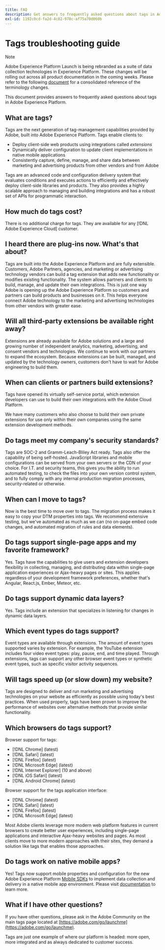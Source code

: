 ```yaml
---
title: FAQ
description: Get answers to frequently asked questions about tags in Adobe Experience Platform.
exl-id: 1192c0cd-fa2d-4c82-978c-af75a70d060b
---
```

# Tags troubleshooting guide

>[!NOTE]
>
>Adobe Experience Platform Launch is being rebranded as a suite of data collection technologies in Experience Platform. These changes will be rolling out across all product documentation in the coming weeks. Please refer to the following [document](./launch-term-updates.md) for a consolidated reference of the terminology changes.

This document provides answers to frequently asked questions about tags in Adobe Experience Platform.

## What are tags?

Tags are the next generation of tag-management capabilities provided by Adobe, built into Adobe Experience Platform. Tags enable clients to:

- Deploy client-side web products using integrations called *extensions*
- Dynamically deliver configuration to update client implementations in native mobile applications
- Consistently capture, define, manage, and share data between marketing and advertising products from other vendors and from Adobe

Tags are an advanced code and configuration delivery system that evaluates conditions and executes actions to efficiently and effectively deploy client-side libraries and products. They also provides a highly scalable approach to managing and building integrations and has a robust set of APIs for programmatic interaction.

## How much do tags cost?

There is no additional charge for tags. They are available for any [!DNL Adobe Experience Cloud] customer.

## I heard there are plug-ins now. What's that about?

Tags are built into the Adobe Experience Platform and are fully extensible. Customers, Adobe Partners, agencies, and marketing or advertising technology vendors can build a tag extension that adds new functionality or modifies existing functionality. The system allows partners and clients to build, manage, and update their own integrations. This is just one way Adobe is opening up the Adobe Experience Platform so customers and partners can build products and businesses on it. This helps everyone connect Adobe technology to the marketing and advertising technologies from other vendors with greater ease.

## Will all third-party extensions be available right away?

Extensions are already available for Adobe solutions and a large and growing number of independent analytics, marketing, advertising, and consent vendors and technologies. We continue to work with our partners to expand the ecosystem. Because extensions can be built, managed, and updated by the technology owners, customers don't have to wait for Adobe engineering to build them.

## When can clients or partners build extensions?

Tags have opened its virtually self-service portal, which extension developers can use to build their own integrations with the Adobe Cloud Platform.

We have many customers who also choose to build their own private extensions for use only within their own companies using the same extension development methods.

## Do tags meet my company's security standards?

Tags are SOC-2 and Gramm-Leach-Bliley Act ready. Tags also offer the capability of being self-hosted. JavaScript libraries and mobile configurations can be served from your own servers or the CDN of your choice. For I.T. and security teams, this gives you the ability to run automated testing, to check the files into your own version control system, and to fully comply with any internal production migration processes, security-related or otherwise.

## When can I move to tags?

Now is the best time to move over to tags. The migration process makes it easy to copy your DTM properties into tags. We recommend extensive testing, but we've automated as much as we can (no on-page embed code changes, and automated migration of rules and data elements).

## Do tags support single-page apps and my favorite framework?

Yes. Tags have the capabilities to give users and extension developers flexibility in collecting, managing, and distributing data within single-page application experiences or Ajax-heavy pages or sites. This applies regardless of your development framework preferences, whether that's Angular, React.js, Ember, Meteor, etc.

## Do tags support dynamic data layers?

Yes. Tags include an extension that specializes in listening for changes in dynamic data layers.

## Which event types do tags support?

Event types are available through extensions. The amount of event types supported varies by extension. For example, the YouTube extension includes four video event types: play, pause, end, and time played. Through extensions, tags can support any other browser event types or synthetic event types, such as specific visitor activity sequences.

## Will tags speed up (or slow down) my website?

Tags are designed to deliver and run marketing and advertising technologies on your website as efficiently as possible using today's best practices. When used properly, tags have been proven to improve the performance of websites over alternative methods that provide similar functionality.

## Which browsers do tags support?

Browser support for tags:

- [!DNL Chrome] (latest)
- [!DNL Safari] (latest)
- [!DNL Firefox] (latest)
- [!DNL Microsoft Edge] (latest)
- [!DNL Internet Explorer] (10 and above)
- [!DNL iOS Safari] (latest)
- [!DNL Android Chrome] (latest)

Browser support for the tags application interface:

- [!DNL Chrome] (latest)
- [!DNL Safari] (latest)
- [!DNL Firefox] (latest)
- [!DNL Microsoft Edge] (latest)

Most Adobe clients leverage more modern web platform features in current browsers to create better user experiences, including single-page applications and interactive Ajax-heavy websites and pages. As most clients move to more modern approaches with their sites, they demand a solution like tags that enables those approaches.

## Do tags work on native mobile apps?

Yes! Tags now support mobile properties and configuration for the new Adobe Experience Platform [Mobile SDKs](https://sdkdocs.com) to implement data collection and delivery in a native mobile app environment. Please visit [documentation](https://sdkdocs.com) to learn more.

## What if I have other questions?

If you have other questions, please ask in the Adobe Community on the main tags page located at [https://adobe.com/go/launchme](https://adobe.com/go/launchme).

Tags are just one example of where our platform is headed: more open, more integrated and as always dedicated to customer success.
